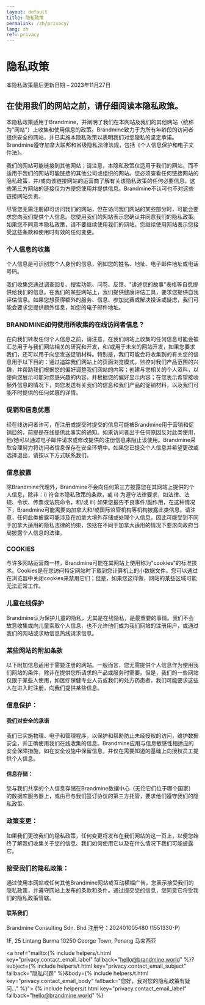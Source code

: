 ```yaml
---
layout: default
title: 隐私政策
permalink: /zh/privacy/
lang: zh
ref: privacy
---
```


# 隐私政策

本隐私政策最后更新日期 – 2023年11月27日

## 在使用我们的网站之前，请仔细阅读本隐私政策。

本隐私政策适用于Brandmine，并阐明了我们在本网站及我们的其他网站（统称为"网站"）上收集和使用信息的政策。Brandmine致力于为所有年龄段的访问者提供安全的网站，并已实施本隐私政策以表明我们对您隐私的坚定承诺。Brandmine遵守加拿大联邦和省级隐私法律法规，包括《个人信息保护和电子文件法》。

我们的网站可能链接到其他网站；请注意，本隐私政策仅适用于我们的网站，而不适用于我们的网站可能链接的其他公司或组织的网站。您必须查看任何链接网站的隐私政策，并/或向该链接网站的运营商了解有关该隐私政策的任何必要信息。这些第三方网站的链接仅为方便您使用并提供信息。Brandmine不认可也不对这些链接网站负责。

尽管您无需注册即可访问我们的网站，但在访问我们网站的某些部分时，可能会要求您向我们提供个人信息。您使用我们的网站表示您确认并同意我们的隐私政策。如果您不同意本隐私政策，请不要继续使用我们的网站。您继续使用网站表示您接受这些条款和使用时有效的任何变更。

### 个人信息的收集

个人信息是可识别您个人身份的信息，例如您的姓名、地址、电子邮件地址或电话号码。

我们收集您通过调查回复、搜索功能、问卷、反馈、"讲述您的故事"表格等自愿提供给我们的信息。在我们的某些网站上，我们提供健康评估工具，要求您提供自我评估信息。如果您想获得额外的服务、信息、参加比赛或解决投诉或疑虑，我们可能会要求您提供额外信息，如您的电子邮件地址。

### BRANDMINE如何使用所收集的在线访问者信息？

在向我们转发任何个人信息之前，请注意，在我们网站上收集的任何信息可能会被汇总用于与我们网站相关的研究和开发，和/或用于未来的网站开发，如果您要求我们，还可以用于向您发送促销材料。特别是，我们可能会将收集到的有关您的信息用于以下目的：通过追踪我们网站上的页面浏览模式，监控对我们产品范围的兴趣，并帮助我们根据您的偏好调整我们网站的内容；创建与您相关的个人资料，以便向您展示可能对您感兴趣的内容，并根据您的偏好显示内容；在您表示希望接收额外信息的情况下，向您发送有关我们的信息和我们产品的促销材料，以及我们可能不时提供的任何优惠的详情。

### 促销和信息优惠

经在线访问者许可，在注册或提交时提交的信息可能被Brandmine用于营销和促销目的，前提是在线提供此事实的通知。如果访问者出于任何原因反对此类使用，他/她可以通过电子邮件请求或修改提供的注册信息来阻止该使用。Brandmine采取合理努力将访问者信息保存在安全环境中。如果您已提交个人信息并希望更改或选择退出，请按以下方式联系我们。

### 信息披露

除Brandmine代理外，Brandmine不会向任何第三方披露您在其网站上提供的个人信息，除非：i) 符合本隐私政策的条款，或 ii) 为遵守法律要求，如法律、法规、令状、传票或法院命令，和/或 iii) 如果您报告不良事件/副作用，在这种情况下，Brandmine可能需要向加拿大和/或国际监管机构等机构披露此类信息。请注意，任何此类披露可能涉及在加拿大境外存储或处理个人信息，因此可能受到不同于加拿大适用的隐私法律的约束，包括在不同于加拿大适用的情况下要求向政府当局披露个人信息的法律。

### COOKIES

与许多网站运营商一样，Brandmine可能在其网站上使用称为"cookies"的标准技术。Cookies是在您访问特定网站时下载到您计算机上的小数据文件。您可以通过在浏览器中关闭cookies来禁用它们；但是，如果您这样做，网站的某些区域可能无法正常工作。

### 儿童在线保护

Brandmine认为保护儿童的隐私，尤其是在线隐私，是最重要的事情。我们不会故意收集或向儿童索取个人信息，也不允许他们成为我们网站的注册用户，或通过我们的网站或求助信息热线请求信息。

### 某些网站的附加条款

以下附加信息适用于需要注册的网站。一般而言，您无需提供个人信息作为使用我们网站的条件，除非在提供您所请求的产品或服务时需要。但是，我们的一些网站仅限于某些人使用，如医疗保健专业人员或我们的处方药患者，我们可能要求这些人在进入时注册，向我们提供某些信息。

### 信息保护：

#### 我们对安全的承诺

我们已实施物理、电子和管理程序，以保护和帮助防止未经授权的访问，维护数据安全，并正确使用我们在线收集的信息。Brandmine应用与信息敏感性相适应的安全保障措施，如在安全设施中保留信息，并仅在需要知道的基础上向授权员工提供个人信息。

#### 信息存储：

您与我们共享的个人信息存储在Brandmine数据中心（无论它们位于哪个国家）的数据库服务器上，或由已与我们签订协议的第三方托管，要求他们遵守我们的隐私政策。

### 政策变更：

如果我们更改我们的隐私政策，任何变更将发布在我们网站的这一页上，以便您始终了解我们收集关于您的信息、我们如何使用它以及在什么情况下我们可能披露它。

### 接受我们的隐私政策：

通过使用本网站或任何其他Brandmine网站或互动横幅广告，您表示接受我们的隐私政策，并遵守网站上发布的条款和条件。通过提交您的信息，您同意它将受我们的隐私政策管辖。

#### 联系我们

Brandmine Consulting Sdn. Bhd
注册号：202401005480 (1551330-P)

1F, 25 Lintang Burma
10250 George Town, Penang
马来西亚

<a href="mailto:{% include helpers/t.html key="privacy.contact_email_label" fallback="hello@brandmine.world" %}?subject={% include helpers/t.html key="privacy.contact_email_subject" fallback="隐私问题" %}&body={% include helpers/t.html key="privacy.contact_email_body" fallback="您好，我对您的隐私政策有疑问..." %}">
  {% include helpers/t.html key="privacy.contact_email_label" fallback="hello@brandmine.world" %}
</a>